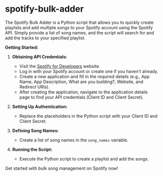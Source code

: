 # spotify-bulk-adder

The Spotify Bulk Adder is a Python script that allows you to quickly create playlists and add multiple songs to your Spotify account using the Spotify API. Simply provide a list of song names, and the script will search for and add the tracks to your specified playlist.

**Getting Started:**

1. **Obtaining API Credentials:**
   - Visit the [Spotify for Developers](https://developer.spotify.com/) website.
   - Log in with your Spotify account or create one if you haven't already.
   - Create a new application and fill in the required details (e.g., App Name, App Description, What are you building?, Website, and Redirect URIs).
   - After creating the application, navigate to the application details page to find your API credentials (Client ID and Client Secret).

2. **Setting Up Authentication:**
   - Replace the placeholders in the Python script with your Client ID and Client Secret.

3. **Defining Song Names:**
   - Create a list of song names in the `song_names` variable.

4. **Running the Script:**
   - Execute the Python script to create a playlist and add the songs.

Get started with bulk song management on Spotify now!
